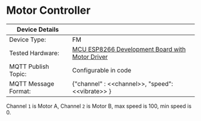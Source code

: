 # Motor Controller

| Device Details ||
|----------------|------------|
| Device Type:   | FM |
| Tested Hardware: | [MCU ESP8266 Development Board with Motor Driver](https://www.amazon.co.uk/gp/product/B07ZCMZW9Q) |
| MQTT Publish Topic: | Configurable in code |
| MQTT Message Format: | {"channel" : &lt;&lt;channel&gt;&gt;, "speed": &lt;&lt;vibrate&gt;&gt; } |

Channel `1` is Motor A, Channel `2` is Motor B, max speed is 100, min speed is 0.
